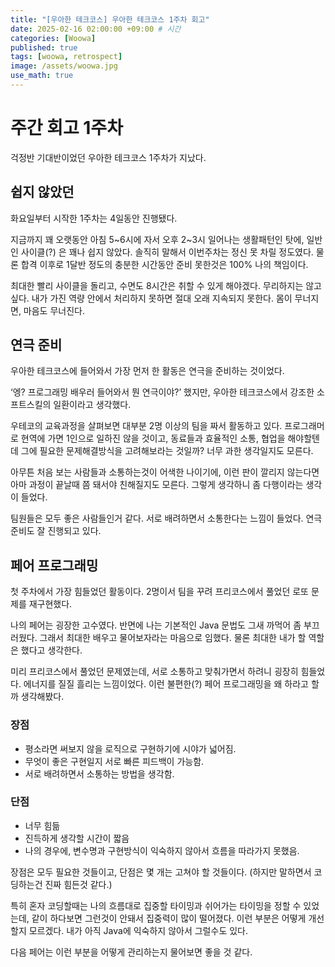 ```yaml
---
title: "[우아한 테크코스] 우아한 테크코스 1주차 회고"
date: 2025-02-16 02:00:00 +09:00 # 시간
categories: [Woowa]
published: true
tags: [woowa, retrospect]
image: /assets/woowa.jpg 
use_math: true
---  
```


# 주간 회고 1주차

걱정반 기대반이었던 우아한 테크코스 1주차가 지났다.

## 쉽지 않았던

화요일부터 시작한 1주차는 4일동안 진행됐다. 

지금까지 꽤 오랫동안 아침 5~6시에 자서 오후 2~3시 일어나는 생활패턴인 탓에, 일반인 사이클(?) 은 꽤나 쉽지 않았다. 솔직히 말해서 이번주차는 정신 못 차릴 정도였다. 물론 합격 이후로 1달반 정도의 충분한 시간동안 준비 못한것은 100% 나의 책임이다.

최대한 빨리 사이클을 돌리고, 수면도 8시간은 취할 수 있게 해야겠다. 무리하지는 않고 싶다. 내가 가진 역량 안에서 처리하지 못하면 절대 오래 지속되지 못한다. 몸이 무너지면, 마음도 무너진다.

## 연극 준비

우아한 테크코스에 들어와서 가장 먼저 한 활동은 연극을 준비하는 것이었다.

‘엥? 프로그래밍 배우러 들어와서 뭔 연극이야?’ 했지만, 우아한 테크코스에서 강조한 소프트스킬의 일환이라고 생각했다.

우테코의 교육과정을 살펴보면 대부분 2명 이상의 팀을 짜서 활동하고 있다. 프로그래머로 현역에 가면 1인으로 일하진 않을 것이고, 동료들과 효율적인 소통, 협업을 해야할텐데 그에 필요한 문제해결방식을 고려해보라는 것일까? 너무 과한 생각일지도 모른다.

아무튼 처음 보는 사람들과 소통하는것이 어색한 나이기에, 이런 판이 깔리지 않는다면 아마 과정이 끝날때 쯤 돼서야 친해질지도 모른다. 그렇게 생각하니 좀 다행이라는 생각이 들었다.

팀원들은 모두 좋은 사람들인거 같다. 서로 배려하면서 소통한다는 느낌이 들었다. 연극 준비도 잘 진행되고 있다. 

## 페어 프로그래밍

첫 주차에서 가장 힘들었던 활동이다. 2명이서 팀을 꾸려 프리코스에서 풀었던 로또 문제를 재구현했다.

나의 페어는 굉장한 고수였다. 반면에 나는 기본적인 Java 문법도 그새 까먹어 좀 부끄러웠다. 그래서 최대한 배우고 물어보자라는 마음으로 임했다. 물론 최대한 내가 할 역할은 했다고 생각한다.

미리 프리코스에서 풀었던 문제였는데, 서로 소통하고 맞춰가면서 하려니 굉장히 힘들었다. 에너지를 질질 흘리는 느낌이었다. 이런 불편한(?) 페어 프로그래밍을 왜 하라고 할까 생각해봤다.

### 장점

- 평소라면 써보지 않을 로직으로 구현하기에 시야가 넓어짐.
- 무엇이 좋은 구현일지 서로 빠른 피드백이 가능함.
- 서로 배려하면서 소통하는 방법을 생각함.

### 단점

- 너무 힘듦
- 진득하게 생각할 시간이 짧음
- 나의 경우에, 변수명과 구현방식이 익숙하지 않아서 흐름을 따라가지 못했음.

장점은 모두 필요한 것들이고, 단점은 몇 개는 고쳐야 할 것들이다. (하지만 말하면서 코딩하는건 진짜 힘든것 같다.) 

특히 혼자 코딩할때는 나의 흐름대로 집중할 타이밍과 쉬어가는 타이밍을 정할 수 있었는데, 같이 하다보면 그런것이 안돼서 집중력이 많이 떨어졌다. 이런 부분은 어떻게 개선할지 모르겠다. 내가 아직 Java에 익숙하지 않아서 그럴수도 있다.

다음 페어는 이런 부분을 어떻게 관리하는지 물어보면 좋을 것 같다.